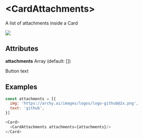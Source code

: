 # &lt;CardAttachments&gt;

A list of attachments inside a Card

![](/assets/CardAttachments.png)

## Attributes

**attachments** Array<Object> \(default: []\)

Button text

## Examples

```js
const attachments = [{
  img: 'https://archy.ai/images/logos/logo-github@2x.png',
  text: 'github',
}]

<Card>
  <CardAttachments attachments={attachments}/>
</Card>
```
